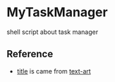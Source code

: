 # MyTaskManager
shell script about task manager

## Reference
- [title](asset/title.txt) is came from [text-art](https://edukits.co/text-art/)
